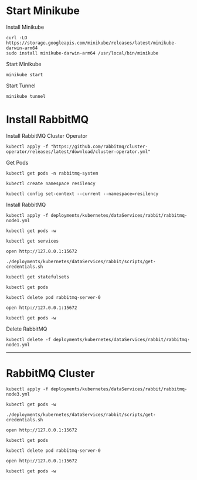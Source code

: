 
# Start Minikube

Install Minikube
```shell
curl -LO https://storage.googleapis.com/minikube/releases/latest/minikube-darwin-arm64
sudo install minikube-darwin-arm64 /usr/local/bin/minikube
```

Start Minikube

```shell
minikube start
```

Start Tunnel
```shell
minikube tunnel
```

# Install RabbitMQ


Install RabbitMQ Cluster Operator

```shell
kubectl apply -f "https://github.com/rabbitmq/cluster-operator/releases/latest/download/cluster-operator.yml"
```

Get Pods

```shell
kubectl get pods -n rabbitmq-system
```




```shell
kubectl create namespace resilency
```


```shell
kubectl config set-context --current --namespace=resilency
```

Install RabbitMQ

```shell
kubectl apply -f deployments/kubernetes/dataServices/rabbit/rabbitmq-node1.yml
```


```shell
kubectl get pods -w
```

```shell
kubectl get services
```


```shell
open http://127.0.0.1:15672
```


```shell
./deployments/kubernetes/dataServices/rabbit/scripts/get-credentials.sh
```


```shell
kubectl get statefulsets
```

```shell
kubectl get pods
```

```shell
kubectl delete pod rabbitmq-server-0
```



```shell
open http://127.0.0.1:15672
```

```shell
kubectl get pods -w
```

Delete RabbitMQ

```shell
kubectl delete -f deployments/kubernetes/dataServices/rabbit/rabbitmq-node1.yml
```

------------

# RabbitMQ Cluster

```shell
kubectl apply -f deployments/kubernetes/dataServices/rabbit/rabbitmq-node3.yml
```



```shell
kubectl get pods -w
```

```shell
./deployments/kubernetes/dataServices/rabbit/scripts/get-credentials.sh
```



```shell
open http://127.0.0.1:15672
```


```shell
kubectl get pods
```


```shell
kubectl delete pod rabbitmq-server-0
```

```shell
open http://127.0.0.1:15672
```

```shell
kubectl get pods -w
```
